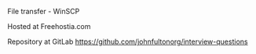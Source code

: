 File transfer - WinSCP

Hosted at Freehostia.com

Repository at GitLab 
https://github.com/johnfultonorg/interview-questions